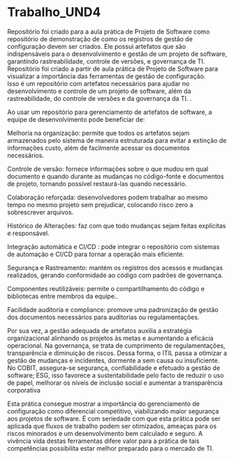 # Trabalho_UND4

Repositório foi criado para a aula prática de Projeto de Software como repositório de demonstração de como os registros de gestão de configuração devem ser criados. Ele possui artefatos que são indispensáveis para o desenvolvimento e gestão de um projeto de software, garantindo rastreabilidade, controle de versões, e governança de TI. Repositório foi criado a partir de aula prática de Projeto de Software para visualizar a importância das ferramentas de gestão de configuração.              
Isso é um repositório com artefatos necessários para ajudar no desenvolvimento e controle de um projeto de software, além da rastreabilidade, do controle de versões e da governança da TI.     . 

Ao usar um repositório para gerenciamento de artefatos de software, a equipe de desenvolvimento pode beneficiar de:

Melhoria na organização: permite que todos os artefatos sejam armazenados pelo sistema de maneira estruturada para evitar a extinção de informações custo, além de facilmente acessar os documentos necessários.

Controle de versão: fornece informações sobre o que mudou em qual documento e quando durante as mudanças no código-fonte e documentos de projeto, tornando possível restaurá-las quando necessário.

Colaboração reforçada: desenvolvedores podem trabalhar ao mesmo tempo no mesmo projeto sem prejudicar, colocando risco zero a sobrescrever arquivos.

Histórico de Alterações: faz com que todo mudanças sejam feitas explícitas e responsável.

Integração automática e CI/CD : pode integrar o repositório com sistemas de automação e CI/CD para tornar a operação mais eficiente.

Segurança e Rastreamento: mantém os registros dos acessos e mudanças realizados, gerando conformidade ao código com padrões de governança.

Componentes reutilizáveis: permite o compartilhamento do código e bibliotecas entre membros da equipe..

Facilidade auditoria e compliance: promove uma padronização de gestão dos documentos necessários para auditorias ou regulamentações. 

Por sua vez, a gestão adequada de artefatos auxilia a estratégia organizacional alinhando os projetos às metas e aumentando a eficácia operacional. Na governança, se trata de cumprimento de regulamentações, transparência e diminuição de riscos. Dessa forma, o ITIL passa a otimizar a gestão de mudanças e incidentes, dormente a sem causa ou insuficiente. No COBIT, assegura-se segurança, confiabilidade e efetuado a gestão de software; ESG, isso favorece a sustentabilidade pelo facto de reduzir o uso de papel, melhorar os níveis de inclusão social e aumentar a transparência corporativa

Esta prática consegue mostrar a importância do gerenciamento de configuração como diferencial competitivo, viabilizando maior segurança aos projetos de software. É com seriedade com que esta prática pode ser aplicada que fluxos de trabalho podem ser otimizados, ameaças para os riscos minorados e um desenvolvimento bem calculado e seguro. A vivência vida destas ferramentas difere valor para a prática de tais competências possibilita estar melhor preparado para o mercado de TI. 
